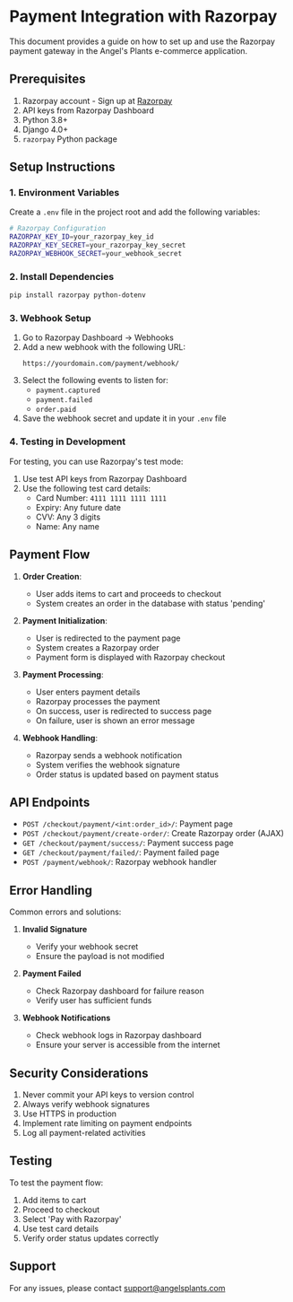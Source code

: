 # Payment Integration with Razorpay

This document provides a guide on how to set up and use the Razorpay payment gateway in the Angel's Plants e-commerce application.

## Prerequisites

1. Razorpay account - Sign up at [Razorpay](https://dashboard.razorpay.com/signup)
2. API keys from Razorpay Dashboard
3. Python 3.8+
4. Django 4.0+
5. `razorpay` Python package

## Setup Instructions

### 1. Environment Variables

Create a `.env` file in the project root and add the following variables:

```bash
# Razorpay Configuration
RAZORPAY_KEY_ID=your_razorpay_key_id
RAZORPAY_KEY_SECRET=your_razorpay_key_secret
RAZORPAY_WEBHOOK_SECRET=your_webhook_secret
```

### 2. Install Dependencies

```bash
pip install razorpay python-dotenv
```

### 3. Webhook Setup

1. Go to Razorpay Dashboard → Webhooks
2. Add a new webhook with the following URL:
   ```
   https://yourdomain.com/payment/webhook/
   ```
3. Select the following events to listen for:
   - `payment.captured`
   - `payment.failed`
   - `order.paid`
4. Save the webhook secret and update it in your `.env` file

### 4. Testing in Development

For testing, you can use Razorpay's test mode:

1. Use test API keys from Razorpay Dashboard
2. Use the following test card details:
   - Card Number: `4111 1111 1111 1111`
   - Expiry: Any future date
   - CVV: Any 3 digits
   - Name: Any name

## Payment Flow

1. **Order Creation**:
   - User adds items to cart and proceeds to checkout
   - System creates an order in the database with status 'pending'

2. **Payment Initialization**:
   - User is redirected to the payment page
   - System creates a Razorpay order
   - Payment form is displayed with Razorpay checkout

3. **Payment Processing**:
   - User enters payment details
   - Razorpay processes the payment
   - On success, user is redirected to success page
   - On failure, user is shown an error message

4. **Webhook Handling**:
   - Razorpay sends a webhook notification
   - System verifies the webhook signature
   - Order status is updated based on payment status

## API Endpoints

- `POST /checkout/payment/<int:order_id>/`: Payment page
- `POST /checkout/payment/create-order/`: Create Razorpay order (AJAX)
- `GET /checkout/payment/success/`: Payment success page
- `GET /checkout/payment/failed/`: Payment failed page
- `POST /payment/webhook/`: Razorpay webhook handler

## Error Handling

Common errors and solutions:

1. **Invalid Signature**
   - Verify your webhook secret
   - Ensure the payload is not modified

2. **Payment Failed**
   - Check Razorpay dashboard for failure reason
   - Verify user has sufficient funds

3. **Webhook Notifications**
   - Check webhook logs in Razorpay dashboard
   - Ensure your server is accessible from the internet

## Security Considerations

1. Never commit your API keys to version control
2. Always verify webhook signatures
3. Use HTTPS in production
4. Implement rate limiting on payment endpoints
5. Log all payment-related activities

## Testing

To test the payment flow:

1. Add items to cart
2. Proceed to checkout
3. Select 'Pay with Razorpay'
4. Use test card details
5. Verify order status updates correctly

## Support

For any issues, please contact support@angelsplants.com
